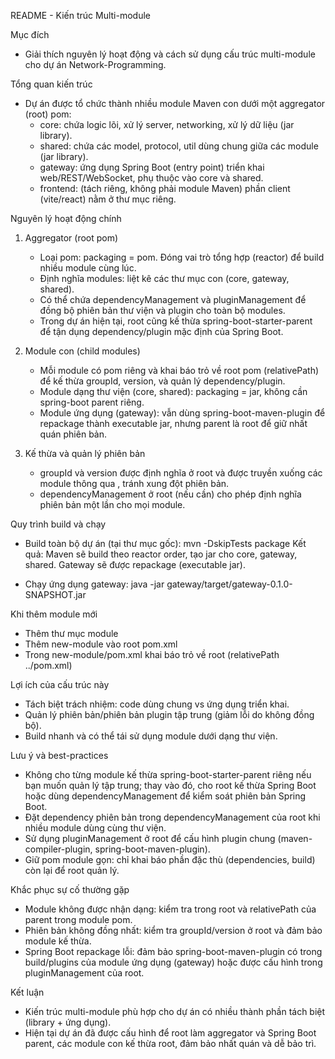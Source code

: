 README - Kiến trúc Multi-module

Mục đích
- Giải thích nguyên lý hoạt động và cách sử dụng cấu trúc multi-module cho dự án Network-Programming.

Tổng quan kiến trúc
- Dự án được tổ chức thành nhiều module Maven con dưới một aggregator (root) pom:
  - core: chứa logic lõi, xử lý server, networking, xử lý dữ liệu (jar library).
  - shared: chứa các model, protocol, util dùng chung giữa các module (jar library).
  - gateway: ứng dụng Spring Boot (entry point) triển khai web/REST/WebSocket, phụ thuộc vào core và shared.
  - frontend: (tách riêng, không phải module Maven) phần client (vite/react) nằm ở thư mục riêng.

Nguyên lý hoạt động chính
1) Aggregator (root pom)
   - Loại pom: packaging = pom. Đóng vai trò tổng hợp (reactor) để build nhiều module cùng lúc.
   - Định nghĩa modules: <modules> liệt kê các thư mục con (core, gateway, shared).
   - Có thể chứa dependencyManagement và pluginManagement để đồng bộ phiên bản thư viện và plugin cho toàn bộ modules.
   - Trong dự án hiện tại, root cũng kế thừa spring-boot-starter-parent để tận dụng dependency/plugin mặc định của Spring Boot.

2) Module con (child modules)
   - Mỗi module có pom riêng và khai báo <parent> trỏ về root pom (relativePath) để kế thừa groupId, version, và quản lý dependency/plugin.
   - Module dạng thư viện (core, shared): packaging = jar, không cần spring-boot parent riêng.
   - Module ứng dụng (gateway): vẫn dùng spring-boot-maven-plugin để repackage thành executable jar, nhưng parent là root để giữ nhất quán phiên bản.

3) Kế thừa và quản lý phiên bản
   - groupId và version được định nghĩa ở root và được truyền xuống các module thông qua <parent>, tránh xung đột phiên bản.
   - dependencyManagement ở root (nếu cần) cho phép định nghĩa phiên bản một lần cho mọi module.

Quy trình build và chạy
- Build toàn bộ dự án (tại thư mục gốc):
  mvn -DskipTests package
  Kết quả: Maven sẽ build theo reactor order, tạo jar cho core, gateway, shared. Gateway sẽ được repackage (executable jar).

- Chạy ứng dụng gateway:
  java -jar gateway/target/gateway-0.1.0-SNAPSHOT.jar

Khi thêm module mới
- Thêm thư mục module
- Thêm <module>new-module</module> vào root pom.xml
- Trong new-module/pom.xml khai báo <parent> trỏ về root (relativePath ../pom.xml)

Lợi ích của cấu trúc này
- Tách biệt trách nhiệm: code dùng chung vs ứng dụng triển khai.
- Quản lý phiên bản/phiên bản plugin tập trung (giảm lỗi do không đồng bộ).
- Build nhanh và có thể tái sử dụng module dưới dạng thư viện.

Lưu ý và best-practices
- Không cho từng module kế thừa spring-boot-starter-parent riêng nếu bạn muốn quản lý tập trung; thay vào đó, cho root kế thừa Spring Boot hoặc dùng dependencyManagement để kiểm soát phiên bản Spring Boot.
- Đặt dependency phiên bản trong dependencyManagement của root khi nhiều module dùng cùng thư viện.
- Sử dụng pluginManagement ở root để cấu hình plugin chung (maven-compiler-plugin, spring-boot-maven-plugin).
- Giữ pom module gọn: chỉ khai báo phần đặc thù (dependencies, build) còn lại để root quản lý.

Khắc phục sự cố thường gặp
- Module không được nhận dạng: kiểm tra <modules> trong root và relativePath của parent trong module pom.
- Phiên bản không đồng nhất: kiểm tra groupId/version ở root và đảm bảo module kế thừa.
- Spring Boot repackage lỗi: đảm bảo spring-boot-maven-plugin có trong build/plugins của module ứng dụng (gateway) hoặc được cấu hình trong pluginManagement của root.

Kết luận
- Kiến trúc multi-module phù hợp cho dự án có nhiều thành phần tách biệt (library + ứng dụng).
- Hiện tại dự án đã được cấu hình để root làm aggregator và Spring Boot parent, các module con kế thừa root, đảm bảo nhất quán và dễ bảo trì.
